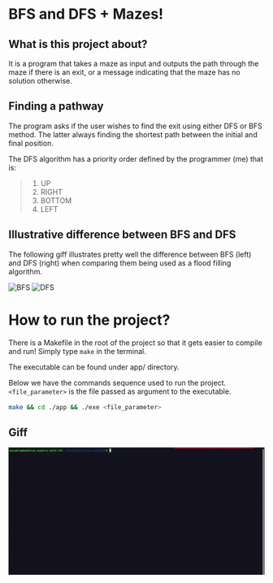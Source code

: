 # BFS and DFS + Mazes!

## What is this project about?

It is a program that takes a maze as input and outputs the path through the maze if there is an exit, or a message indicating that the maze has no solution otherwise.

## Finding a pathway

The program asks if the user wishes to find the exit using either DFS or BFS method. The latter always finding the shortest path between the initial and final position.

The DFS algorithm has a priority order defined by the programmer (me) that is:

> 1. UP
> 2. RIGHT
> 3. BOTTOM
> 4. LEFT

## Illustrative difference between BFS and DFS

The following giff illustrates pretty well the difference between BFS (left) and DFS (right) when comparing them being used as a flood filling algorithm.


![BFS](https://upload.wikimedia.org/wikipedia/commons/b/b6/Wfm_floodfill_animation_queue.gif)
![DFS](https://upload.wikimedia.org/wikipedia/commons/5/5e/Wfm_floodfill_animation_stack.gif)

# How to run the project?

There is a Makefile in the root of the project so that it gets easier to compile and run!
Simply type ``make`` in the terminal.

The executable can be found under app/ directory.

Below we have the commands sequence used to run the project. ``<file_parameter>`` is the file passed as argument to the executable.

```bash
make && cd ./app && ./exe <file_parameter>
```

## Giff

![Demo on how to compile and execute the project](assets/use-case.gif)